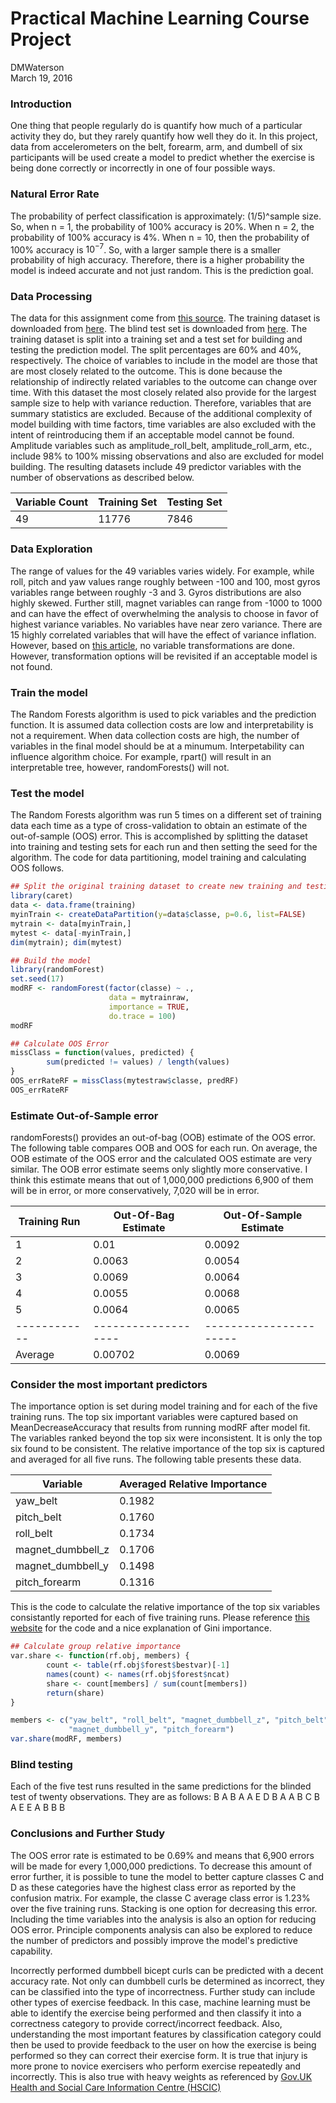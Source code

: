 # Practical Machine Learning Course Project
DMWaterson  
March 19, 2016  

### Introduction
One thing that people regularly do is quantify how much of a particular activity
they do, but they rarely quantify how well they do it. In this project, data 
from accelerometers on the belt, forearm, arm, and dumbell of six participants
will be used create a model to predict whether the exercise is being done 
correctly or incorrectly in one of four possible ways.

### Natural Error Rate
The probability of perfect classification is approximately: (1/5)^sample size. 
So, when n = 1, the probability of 100% accuracy is 20%. When n = 2, the 
probability of 100% accuracy is 4%. When n = 10, then the probability of 100% 
accuracy is $10^{-7}$. So, with a larger sample there is a smaller probability 
of high accuracy. Therefore, there is a higher probability the model is indeed 
accurate and not just random. This is the prediction goal.

### Data Processing
The data for this assignment come from [this source](http://groupware.les.inf.puc-rio.br/har). The training dataset is downloaded from [here](http://d396qusza40orc.cloudfront.net/predmachlearn/pml-training.csv). The
blind test set is downloaded from [here](http://d396qusza40orc.cloudfront.net/predmachlearn/pml-testing.csv). The
training dataset is split into a training set and a test set for building and testing the prediction model. The split percentages are 60% and 40%, respectively. The choice of variables to include in the model are those that are most closely related to the outcome. This is done because the relationship of indirectly related variables to the outcome can change over time.  With this dataset the most closely related also provide for the largest sample size to help with variance reduction. Therefore, variables that are summary statistics are excluded. Because of the additional complexity of model building with time factors, time variables are also excluded with the intent of reintroducing them if an acceptable model cannot be found. Amplitude variables such as amplitude_roll_belt, amplitude_roll_arm, etc., include 98% to 100% missing observations and also are excluded for model building. The resulting datasets include 49 predictor variables with the number of observations as described below.

Variable Count|Training Set|Testing Set
--------------|------------|-----------
   49         |   11776    |   7846           

### Data Exploration
The range of values for the 49 variables varies widely. For example, while roll,
pitch and yaw values range roughly between -100 and 100, most gyros variables 
range between roughly -3 and 3. Gyros distributions are also highly skewed. Further still, magnet variables can range from -1000 to 1000 and 
can have the effect of overwhelming the analysis to choose in favor of highest variance variables. No variables have near zero variance. There are 15 highly correlated variables that will have the effect of variance inflation. However,
based on [this article](http://blog.explainmydata.com/2012/07/should-you-apply-pca-to-your-data.html), no variable transformations are done. However, transformation options will be revisited if an acceptable model is not found.

### Train the model
The Random Forests algorithm is used to pick variables and the prediction 
function. It is assumed data collection costs are low and interpretability is not a requirement. When data collection costs are high, the number of variables in the final model should be at a minumum. Interpetability can influence algorithm choice. For example, rpart() will result in an interpretable tree, however, randomForests() will not. 

### Test the model
The Random Forests algorithm was run 5 times on a different set of training data each time as a type of cross-validation to obtain an estimate of the out-of-sample (OOS) error. This is accomplished by splitting the dataset into training and testing sets for each run and then setting the seed for the algorithm. The code for data partitioning, model training and calculating OOS follows.

```r
## Split the original training dataset to create new training and testing sets for model building
library(caret)
data <- data.frame(training)
myinTrain <- createDataPartition(y=data$classe, p=0.6, list=FALSE)
mytrain <- data[myinTrain,]
mytest <- data[-myinTrain,]
dim(mytrain); dim(mytest)

## Build the model
library(randomForest)
set.seed(17)
modRF <- randomForest(factor(classe) ~ ., 
                      data = mytrainraw, 
                      importance = TRUE,
                      do.trace = 100)
modRF

## Calculate OOS Error
missClass = function(values, predicted) {
        sum(predicted != values) / length(values)
}
OOS_errRateRF = missClass(mytestraw$classe, predRF)
OOS_errRateRF
```

### Estimate Out-of-Sample error
randomForests() provides an out-of-bag (OOB) estimate of the OOS error. The following table compares OOB and OOS for each run. On average, the OOB estimate of the OOS error and the calculated OOS estimate are very similar. The OOB error estimate seems only slightly more conservative. I think this estimate means that out of 1,000,000 predictions 6,900 of them will be in error, or more conservatively, 7,020 will be in error.

Training Run|Out-Of-Bag Estimate|Out-Of-Sample Estimate
------------|-------------------|----------------------
1           |0.01               |0.0092
2           |0.0063             |0.0054
3           |0.0069             |0.0064
4           |0.0055             |0.0068
5           |0.0064             |0.0065
------------|-------------------|----------------------
Average     |0.00702            |0.0069

### Consider the most important predictors
The importance option is set during model training and for each of the five training runs. The top six important variables were captured based on MeanDecreaseAccuracy that results from running modRF after model fit. The variables ranked beyond the top six were inconsistent. It is only the top six found to be consistent. The relative importance of the top six is captured and averaged for all five runs. The following table presents these data.

Variable          |Averaged Relative Importance
------------------|----------------------------
yaw_belt          |0.1982
pitch_belt        |0.1760
roll_belt         |0.1734
magnet_dumbbell_z |0.1706
magnet_dumbbell_y |0.1498
pitch_forearm     |0.1316

This is the code to calculate the relative importance of the top six variables consistantly reported for each of five training runs. Please reference [this website](http://stats.stackexchange.com/questions/92419/relative-importance-of-a-set-of-predictors-in-a-random-forests-classification-in/92843) for the code and a nice explanation of Gini importance.

```r
## Calculate group relative importance
var.share <- function(rf.obj, members) {
        count <- table(rf.obj$forest$bestvar)[-1]
        names(count) <- names(rf.obj$forest$ncat)
        share <- count[members] / sum(count[members])
        return(share)
}

members <- c("yaw_belt", "roll_belt", "magnet_dumbbell_z", "pitch_belt", 
             "magnet_dumbbell_y", "pitch_forearm")
var.share(modRF, members)
```

### Blind testing
Each of the five test runs resulted in the same predictions for the blinded test of twenty observations. They are as follows: 
 B  A  B  A  A  E  D  B  A  A  B  C  B  A  E  E  A  B  B  B 


### Conclusions and Further Study
The OOS error rate is estimated to be 0.69% and means that 6,900 errors will be made for every 1,000,000 predictions. To decrease this amount of error further, it is possible to tune the model to better capture classes C and D as these categories have the highest class error as reported by the confusion matrix. For example, the classe C average class error is 1.23% over the five training runs. Stacking is one option for decreasing this error. Including the time variables into the analysis is also an option for reducing OOS error. Principle components analysis can also be explored to reduce the number of predictors and possibly improve the model's predictive capability. 

Incorrectly performed dumbbell bicept curls can be predicted with a decent accuracy rate. Not only can dumbbell curls be determined as incorrect, they can be classified into the type of incorrectness. Further study can include other types of exercise feedback. In this case, machine learning must be able to identify the exercise being performed and then classify it into a correctness category to provide correct/incorrect feedback. Also, understanding the most important features by classification category could then be used to provide feedback to the user on how the exercise is being performed so they can correct their exercise form. It is true that injury is more prone to novice exercisers who perform exercise repeatedly and incorrectly. This is also true with heavy weights as referenced by [Gov.UK Health and Social Care Information Centre (HSCIC)](http://www.nhs.uk/Livewell/fitness/Pages/Top-10-gym-exercises-done-incorrectly.aspx)

